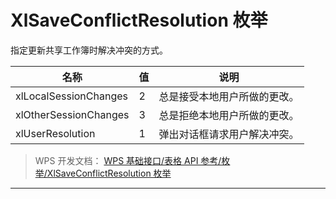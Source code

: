 # XlSaveConflictResolution 枚举

指定更新共享工作簿时解决冲突的方式。

| 名称                  | 值  | 说明                         |
|-----------------------|-----|------------------------------|
| xlLocalSessionChanges | 2   | 总是接受本地用户所做的更改。 |
| xlOtherSessionChanges | 3   | 总是拒绝本地用户所做的更改。 |
| xlUserResolution      | 1   | 弹出对话框请求用户解决冲突。 |

> WPS 开发文档： [WPS 基础接口/表格 API 参考/枚举/XlSaveConflictResolution 枚举](https://qn.cache.wpscdn.cn/encs/doc/office_v19/topics/WPS%20%E5%9F%BA%E7%A1%80%E6%8E%A5%E5%8F%A3/%E8%A1%A8%E6%A0%BC%20API%20%E5%8F%82%E8%80%83/%E6%9E%9A%E4%B8%BE/XlSaveConflictResolution%20%E6%9E%9A%E4%B8%BE.html)

------------------------------------------------------------------------
